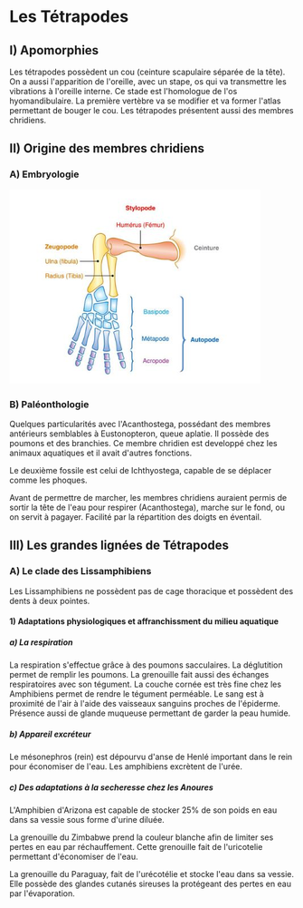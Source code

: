 # Les Tétrapodes

## I) Apomorphies

Les tétrapodes possèdent un cou (ceinture scapulaire séparée de la tête). On a aussi l'apparition de l'oreille, avec un stape, os qui va transmettre les vibrations à l'oreille interne. Ce stade est l'homologue de l'os hyomandibulaire. La première vertèbre va se modifier et va former l'atlas permettant de bouger le cou. Les tétrapodes présentent aussi des membres chridiens. 

## II) Origine des membres chridiens

### A) Embryologie

![Os des membres chridiens](Images/membre.JPG)

### B) Paléonthologie

Quelques particularités avec l'Acanthostega, possédant des membres antérieurs semblables à Eustonopteron, queue aplatie. Il possède des poumons et des branchies. Ce membre chridien est developpé chez les animaux aquatiques et il  avait d'autres fonctions.

Le deuxième fossile est celui de Ichthyostega, capable de se déplacer comme les phoques. 

Avant de permettre de marcher, les membres chridiens auraient permis de sortir la tête de l'eau pour respirer (Acanthostega),  marche sur le fond, ou on servit à pagayer. Facilité par la répartition des doigts en éventail.

## 	III) Les grandes lignées de Tétrapodes

### A) Le clade des Lissamphibiens

Les Lissamphibiens ne possèdent pas de cage thoracique et possèdent des dents à deux pointes.

#### 1) Adaptations physiologiques et affranchissment du milieu aquatique

##### a) La respiration

La respiration s'effectue grâce à des poumons sacculaires. La déglutition permet de remplir les poumons. La grenouille fait aussi des échanges respiratoires avec son tégument. La couche cornée est très fine chez les Amphibiens permet de rendre le tégument perméable. Le sang est à proximité de l'air à l'aide des vaisseaux sanguins proches de l'épiderme. Présence aussi de glande muqueuse permettant de garder la peau humide.

##### b) Appareil excréteur

Le mésonephros (rein) est dépourvu d'anse de Henlé important dans le rein pour économiser de l'eau. Les amphibiens excrètent de l'urée.

##### c) Des adaptations à la secheresse chez les Anoures

L'Amphibien d'Arizona est capable de stocker 25% de son poids en eau dans sa vessie sous forme d'urine diluée.

La grenouille du Zimbabwe prend la couleur blanche afin de limiter ses pertes en eau par réchauffement. Cette grenouille fait de l'uricotelie permettant d'économiser de l'eau.

La grenouille du Paraguay, fait de l'urécotélie et stocke l'eau dans sa vessie. Elle possède des glandes cutanés sireuses la protégeant des pertes en eau par l'évaporation.